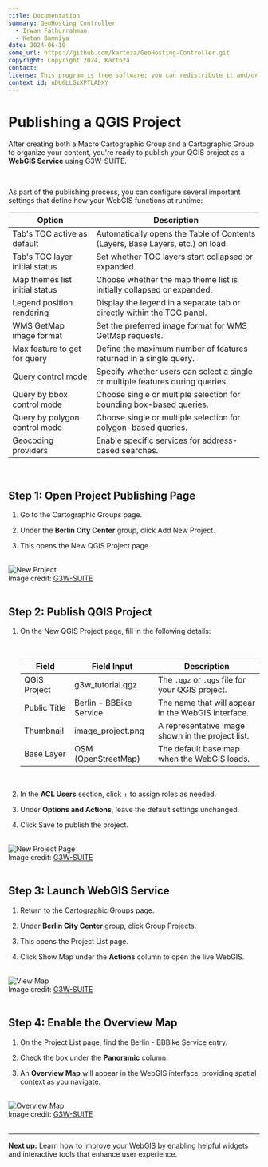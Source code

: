 ```yaml
---
title: Documentation
summary: GeoHosting Controller
  - Irwan Fathurrahman
  - Ketan Bamniya
date: 2024-06-19
some_url: https://github.com/kartoza/GeoHosting-Controller.git
copyright: Copyright 2024, Kartoza
contact:
license: This program is free software; you can redistribute it and/or modify it under the terms of the GNU Affero General Public License as published by the Free Software Foundation; either version 3 of the License, or (at your option) any later version.
context_id: nDU6LLGiXPTLADXY
---
```


# Publishing a QGIS Project

After creating both a Macro Cartographic Group and a Cartographic Group to organize your content, you're ready to publish your QGIS project as a **WebGIS Service** using G3W-SUITE.

<br>

As part of the publishing process, you can configure several important settings that define how your WebGIS functions at runtime:

<table class="my-table-style">
  <thead>
    <tr>
      <th>Option</th>
      <th>Description</th>
    </tr>
  </thead>
  <tbody>
    <tr>
      <td>Tab's TOC active as default</td>
      <td>Automatically opens the Table of Contents (Layers, Base Layers, etc.) on load.</td>
    </tr>
    <tr>
      <td>Tab's TOC layer initial status</td>
      <td>Set whether TOC layers start collapsed or expanded.</td>
    </tr>
    <tr>
      <td>Map themes list initial status</td>
      <td>Choose whether the map theme list is initially collapsed or expanded.</td>
    </tr>
    <tr>
      <td>Legend position rendering</td>
      <td>Display the legend in a separate tab or directly within the TOC panel.</td>
    </tr>
    <tr>
      <td>WMS GetMap image format</td>
      <td>Set the preferred image format for WMS GetMap requests.</td>
    </tr>
    <tr>
      <td>Max feature to get for query</td>
      <td>Define the maximum number of features returned in a single query.</td>
    </tr>
    <tr>
      <td>Query control mode</td>
      <td>Specify whether users can select a single or multiple features during queries.</td>
    </tr>
    <tr>
      <td>Query by bbox control mode</td>
      <td>Choose single or multiple selection for bounding box-based queries.</td>
    </tr>
    <tr>
      <td>Query by polygon control mode</td>
      <td>Choose single or multiple selection for polygon-based queries.</td>
    </tr>
    <tr>
      <td>Geocoding providers</td>
      <td>Enable specific services for address-based searches.</td>
    </tr>
  </tbody>
</table>

<br>

## Step 1: Open Project Publishing Page

1. Go to the <span class="ui-page-label">Cartographic Groups</span> page.

2. Under the **Berlin City Center** group, click <span class="ui-generic-label">Add New Project</span>.

3. This opens the <span class="ui-page-label">New QGIS Project</span> page.

<br>

<div class="image-with-caption">
  <img src="../../img/g3w-img-15-1.png" alt="New Project">
  <div class="caption">
    Image credit: <a href="https://g3wsuite.it/en/g3w-suite-publish-qgis-projects/" target="_blank">G3W-SUITE</a>
  </div>
</div>

<br>

## Step 2: Publish QGIS Project

1. On the <span class="ui-page-label">New QGIS Project</span> page, fill in the following details:

      <br>

      <table class="my-table-style">
      <thead>
      <tr>
            <th>Field</th>
            <th>Field Input</th>
            <th>Description</th>
      </tr>
      </thead>
      <tbody>
      <tr>
            <td>QGIS Project</td>
            <td>g3w_tutorial.qgz</td>
            <td>The <code>.qgz</code> or <code>.qgs</code> file for your QGIS project.</td>
      </tr>
      <tr>
            <td>Public Title</td>
            <td>Berlin - BBBike Service</td>
            <td>The name that will appear in the WebGIS interface.</td>
      </tr>
      <tr>
            <td>Thumbnail</td>
            <td>image_project.png</td>
            <td>A representative image shown in the project list.</td>
      </tr>
      <tr>
            <td>Base Layer</td>
            <td>OSM (OpenStreetMap)</td>
            <td>The default base map when the WebGIS loads.</td>
      </tr>
      </tbody>
      </table>

      <br>

2. In the **ACL Users** section, click <span class="ui-generic-label">+</span> to assign roles as needed.

3. Under **Options and Actions**, leave the default settings unchanged.

4. Click <span class="ui-generic-label">Save</span> to publish the project.

<br>

<div class="image-with-caption">
  <img src="../../img/g3w-img-15-2.png" alt="New Project Page">
  <div class="caption">
    Image credit: <a href="https://g3wsuite.it/en/g3w-suite-publish-qgis-projects/" target="_blank">G3W-SUITE</a>
  </div>
</div>

<br>

## Step 3: Launch WebGIS Service

1. Return to the <span class="ui-page-label">Cartographic Groups</span> page.

2. Under **Berlin City Center** group, click <span class="ui-generic-label">Group Projects</span>.

3. This opens the <span class="ui-page-label">Project List</span> page.

4. Click <span class="ui-generic-label">Show Map</span> under the **Actions** column to open the live WebGIS.

<br>

<div class="image-with-caption">
  <img src="../../img/g3w-img-15-3.png" alt="View Map">
  <div class="caption">
    Image credit: <a href="https://g3wsuite.it/en/g3w-suite-publish-qgis-projects/" target="_blank">G3W-SUITE</a>
  </div>
</div>

<br>

## Step 4: Enable the Overview Map
 
1. On the <span class="ui-page-label">Project List</span> page, find the <span class="ui-filename">Berlin - BBBike Service</span> entry.

2. Check the box under the **Panoramic** column.

3. An **Overview Map** will appear in the WebGIS interface, providing spatial context as you navigate.

<br>

<div class="image-with-caption">
  <img src="../../img/g3w-img-15-4.png" alt="Overview Map">
  <div class="caption">
    Image credit: <a href="https://g3wsuite.it/en/g3w-suite-publish-qgis-projects/" target="_blank">G3W-SUITE</a>
  </div>
</div>

<br>

---

**Next up:** Learn how to improve your WebGIS by enabling helpful widgets and interactive tools that enhance user experience.

<br>
